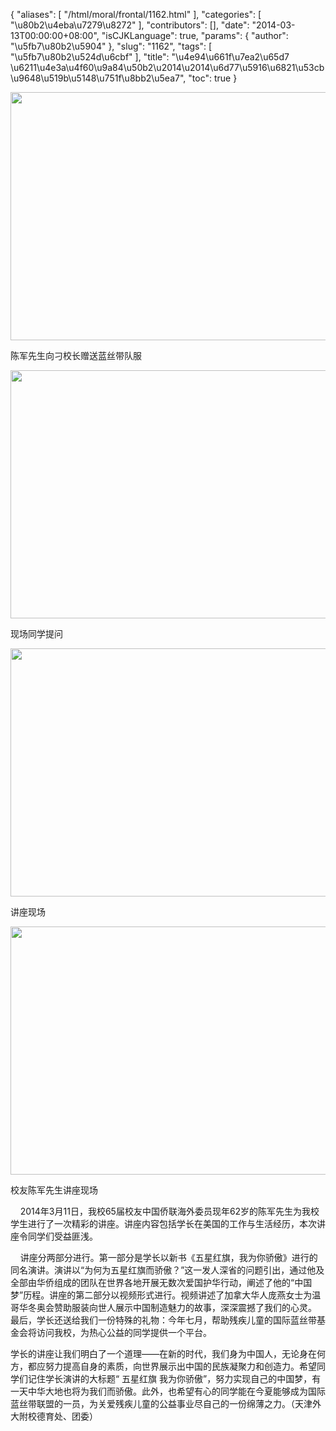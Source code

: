{
    "aliases": [
        "/html/moral/frontal/1162.html"
    ],
    "categories": [
        "\u80b2\u4eba\u7279\u8272"
    ],
    "contributors": [],
    "date": "2014-03-13T00:00:00+08:00",
    "isCJKLanguage": true,
    "params": {
        "author": "\u5fb7\u80b2\u5904"
    },
    "slug": "1162",
    "tags": [
        "\u5fb7\u80b2\u524d\u6cbf"
    ],
    "title": "\u4e94\u661f\u7ea2\u65d7  \u6211\u4e3a\u4f60\u9a84\u50b2\u2014\u2014\u6d77\u5916\u6821\u53cb\u9648\u519b\u5148\u751f\u8bb2\u5ea7",
    "toc": true
}


<img
    src="https://cdn.tfls.online/mirror/full/5d51ec03c0cc0923c8d057af3005514c630f427b.jpg"
    style="display:block;margin-left:auto;margin-right:auto;"
    decoding="async"
    fetchpriority="auto"
    loading="lazy"
    height="397"
    width="600"
/>




陈军先生向刁校长赠送蓝丝带队服





<img
    src="https://cdn.tfls.online/mirror/full/7fe29ab4cfe1bf913a4478cd7297f6dcbfec675e.jpg"
    style="display:block;margin-left:auto;margin-right:auto;"
    decoding="async"
    fetchpriority="auto"
    loading="lazy"
    height="397"
    width="600"
/>




现场同学提问





<img
    src="https://cdn.tfls.online/mirror/full/359811b1715f49412c8c47fc0b7ff82c861914b5.jpg"
    style="display:block;margin-left:auto;margin-right:auto;"
    decoding="async"
    fetchpriority="auto"
    loading="lazy"
    height="397"
    width="600"
/>




讲座现场





<img
    src="https://cdn.tfls.online/mirror/full/06ca075ff93b523be64bac65bd71e4e11198914f.jpg"
    style="display:block;margin-left:auto;margin-right:auto;"
    decoding="async"
    fetchpriority="auto"
    loading="lazy"
    height="397"
    width="600"
/>




校友陈军先生讲座现场




  





    2014年3月11日，我校65届校友中国侨联海外委员现年62岁的陈军先生为我校学生进行了一次精彩的讲座。讲座内容包括学长在美国的工作与生活经历，本次讲座令同学们受益匪浅。




    讲座分两部分进行。第一部分是学长以新书《五星红旗，我为你骄傲》进行的同名演讲。演讲以“为何为五星红旗而骄傲？”这一发人深省的问题引出，通过他及全部由华侨组成的团队在世界各地开展无数次爱国护华行动，阐述了他的“中国梦”历程。讲座的第二部分以视频形式进行。视频讲述了加拿大华人庞燕女士为温哥华冬奥会赞助服装向世人展示中国制造魅力的故事，深深震撼了我们的心灵。    最后，学长还送给我们一份特殊的礼物：今年七月，帮助残疾儿童的国际蓝丝带基金会将访问我校，为热心公益的同学提供一个平台。




学长的讲座让我们明白了一个道理——在新的时代，我们身为中国人，无论身在何方，都应努力提高自身的素质，向世界展示出中国的民族凝聚力和创造力。希望同学们记住学长演讲的大标题“ 五星红旗 我为你骄傲”，努力实现自己的中国梦，有一天中华大地也将为我们而骄傲。此外，也希望有心的同学能在今夏能够成为国际蓝丝带联盟的一员，为关爱残疾儿童的公益事业尽自己的一份绵薄之力。（天津外大附校德育处、团委）




  




